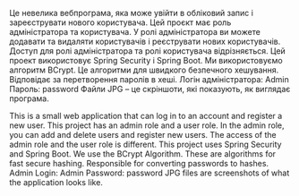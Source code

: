 Це невелика вебпрограма, яка може увійти в обліковий запис і зареєструвати нового користувача. Цей проєкт має роль адміністратора та користувача. У ролі адміністратора ви можете додавати та видаляти користувачів і реєструвати нових користувачів. Доступ для ролі адміністратора та ролі користувача відрізняється. Цей проект використовує Spring Security і Spring Boot.
Ми використовуємо алгоритм BCrypt. Це алгоритми для швидкого безпечного хешування. Відповідає за перетворення паролів в хеші.
Логін адміністратора: Admin
Пароль: password
Файли JPG – це скріншоти, які показують, як виглядає програма.

This is a small web application that can log in to an account and register a new user. This project has an admin role and a user role. In the admin role, you can add and delete users and register new users. The access of the admin role and the user role is different. 
This project uses Spring Security and Spring Boot.
We use the BCrypt Algorithm. These are algorithms for fast secure hashing. Responsible for converting passwords to hashes.
Admin Login: Admin
Password: password
JPG files are screenshots of what the application looks like.
